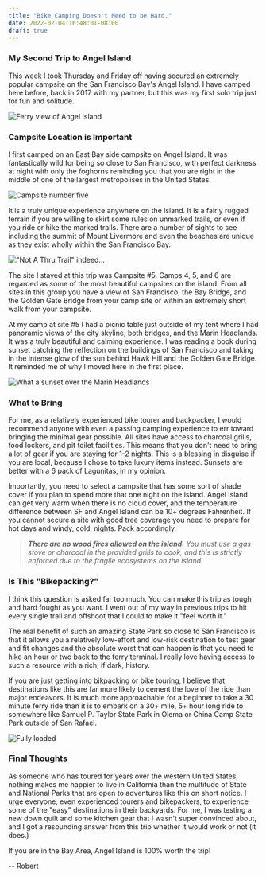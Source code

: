 ```yaml
---
title: "Bike Camping Doesn't Need to be Hard."
date: 2022-02-04T16:48:01-08:00
draft: true
---
```


### My Second Trip to Angel Island

This week I took Thursday and Friday off having secured an extremely popular campsite on the San Francisco Bay's Angel Island. I have camped here before, back in 2017 with my partner, but this was my first solo trip just for fun and solitude. 

![Ferry view of Angel Island](/images/ferry_view.jpg)

### Campsite Location is Important

I first camped on an East Bay side campsite on Angel Island. It was fantastically wild for being so close to San Francisco, with perfect darkness at night with only the foghorns reminding you that you are right in the middle of one of the largest metropolises in the United States. 

![Campsite number five](/images/campsite5.jpg)

It is a truly unique experience anywhere on the island. It is a fairly rugged terrain if you are willing to skirt some rules on unmarked trails, or even if you ride or hike the marked trails. There are a number of sights to see including the summit of Mount Livermore and even the beaches are unique as they exist wholly within the San Francisco Bay.

!["Not A Thru Trail" indeed...](/images/unfortunate.jpg)

The site I stayed at this trip was Campsite #5. Camps 4, 5, and 6 are regarded as some of the most beautiful campsites on the island. From all sites in this group you have a view of San Francisco, the Bay Bridge, and the Golden Gate Bridge from your camp site or within an extremely short walk from your campsite.

At my camp at site #5 I had a picnic table just outside of my tent where I had panoramic views of the city skyline, both bridges, and the Marin Headlands. It was a truly beautiful and calming experience. I was reading a book during sunset catching the reflection on the buildings of San Francisco and taking in the intense glow of the sun behind Hawk Hill and the Golden Gate Bridge. It reminded me of why I moved here in the first place. 

![What a sunset over the Marin Headlands](images/sunset.jpg)

### What to Bring

For me, as a relatively experienced bike tourer and backpacker, I would recommend anyone with even a passing camping experience to err toward bringing the minimal gear possible. All sites have access to charcoal grills, food lockers, and pit toilet facilities. This means that you don't need to bring a lot of gear if you are staying for 1-2 nights. This is a blessing in disguise if you are local, because I chose to take luxury items instead. Sunsets are better with a 6 pack of Lagunitas, in my opinion. 

Importantly, you need to select a campsite that has some sort of shade cover if you plan to spend more that one night on the island. Angel Island can get very warm when there is no cloud cover, and the temperature difference between SF and Angel Island can be 10+ degrees Fahrenheit. If you cannot secure a site with good tree coverage you need to prepare for hot days and windy, cold, nights. Pack accordingly.

> ***There are no wood fires allowed on the island.** You must use a gas stove or charcoal in the provided grills to cook, and this is strictly enforced due to the fragile ecosystems on the island.*

### Is This "Bikepacking?"

I think this question is asked far too much. You can make this trip as tough and hard fought as you want. I went out of my way in previous trips to hit every single trail and offshoot that I could to make it "feel worth it." 

The real benefit of such an amazing State Park so close to San Francisco is that it allows you a relatively low-effort and low-risk destination to test gear and fit changes and the absolute worst that can happen is that you need to hike an hour or two back to the ferry terminal. I really love having access to such a resource with a rich, if dark, history.

If you are just getting into bikpacking or bike touring, I believe that destinations like this are far more likely to cement the love of the ride than major endeavors. It is much more approachable for a beginner to take a 30 minute ferry ride than it is to embark on a 30+ mile, 5+ hour long ride to somewhere like Samuel P. Taylor State Park in Olema or China Camp State Park outside of San Rafael. 

![Fully loaded](/images/packed_bike.jpg)

### Final Thoughts

As someone who has toured for years over the western United States, nothing makes me happier to live in California than the multitude of State and National Parks that are open to adventures like this on short notice. I urge everyone, even experienced tourers and bikepackers, to experience some of the "easy" destinations in their backyards. For me, I was testing a new down quilt and some kitchen gear that I wasn't super convinced about, and I got a resounding answer from this trip whether it would work or not (it does.)

If you are in the Bay Area, Angel Island is 100% worth the trip!

-- Robert